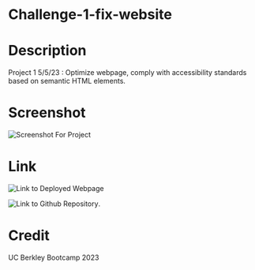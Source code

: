 # Challenge-1-fix-website

# Description

Project 1 5/5/23 : Optimize webpage, comply with accessibility standards based on semantic HTML elements.

# Screenshot

![Screenshot For Project](screenshot.png)

# Link

![Link to Deployed Webpage](https://lexabexa.github.io/Challenge-1-fix-website/)

![Link to Github Repository](https://github.com/Lexabexa/Challenge-1-fix-website).

# Credit

UC Berkley Bootcamp 2023

